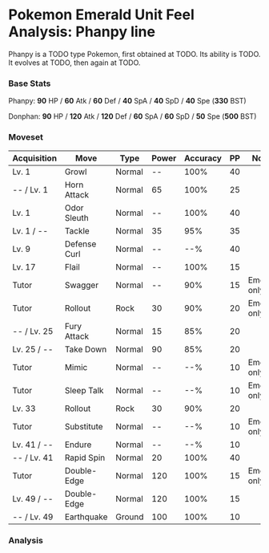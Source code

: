 # Pokemon Emerald Unit Feel Analysis: Phanpy line

Phanpy is a TODO type Pokemon, first obtained at TODO. Its ability is TODO. It evolves at TODO, then again at TODO.

### Base Stats

Phanpy: **90** HP / **60** Atk / **60** Def / **40** SpA / **40** SpD / **40** Spe (**330** BST)

Donphan: **90** HP / **120** Atk / **120** Def / **60** SpA / **60** SpD / **50** Spe (**500** BST)

### Moveset

|Acquisition|Move        |Type  |Power|Accuracy|PP |Notes                    |
|---        |---         |---   |---  |---     |---|---                      |
|Lv. 1      |Growl       |Normal|--   |100%    |40 |                         |
|-- / Lv. 1 |Horn Attack |Normal|65   |100%    |25 |                         |
|Lv. 1      |Odor Sleuth |Normal|--   |100%    |40 |                         |
|Lv. 1 / -- |Tackle      |Normal|35   |95%     |35 |                         |
|Lv. 9      |Defense Curl|Normal|--   |--%     |40 |                         |
|Lv. 17     |Flail       |Normal|--   |100%    |15 |                         |
|Tutor      |Swagger     |Normal|--   |90%     |15 |Emerald only             |
|Tutor      |Rollout     |Rock  |30   |90%     |20 |Emerald only             |
|-- / Lv. 25|Fury Attack |Normal|15   |85%     |20 |                         |
|Lv. 25 / --|Take Down   |Normal|90   |85%     |20 |                         |
|Tutor      |Mimic       |Normal|--   |--%     |10 |Emerald only             |
|Tutor      |Sleep Talk  |Normal|--   |--%     |10 |Emerald only             |
|Lv. 33     |Rollout     |Rock  |30   |90%     |20 |                         |
|Tutor      |Substitute  |Normal|--   |--%     |10 |Emerald only             |
|Lv. 41 / --|Endure      |Normal|--   |--%     |10 |                         |
|-- / Lv. 41|Rapid Spin  |Normal|20   |100%    |40 |                         |
|Tutor      |Double-Edge |Normal|120  |100%    |15 |Emerald only             |
|Lv. 49 / --|Double-Edge |Normal|120  |100%    |15 |                         |
|-- / Lv. 49|Earthquake  |Ground|100  |100%    |10 |                         |

### Analysis